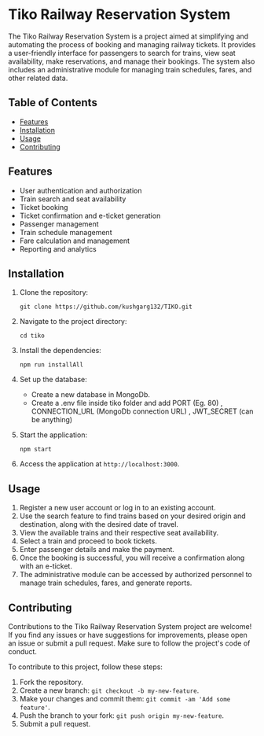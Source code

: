 # Tiko Railway Reservation System

The Tiko Railway Reservation System is a project aimed at simplifying and automating the process of booking and managing railway tickets. It provides a user-friendly interface for passengers to search for trains, view seat availability, make reservations, and manage their bookings. The system also includes an administrative module for managing train schedules, fares, and other related data.

## Table of Contents

- [Features](#features)
- [Installation](#installation)
- [Usage](#usage)
- [Contributing](#contributing)

## Features

- User authentication and authorization
- Train search and seat availability
- Ticket booking
- Ticket confirmation and e-ticket generation
- Passenger management
- Train schedule management
- Fare calculation and management
- Reporting and analytics

## Installation

1. Clone the repository:

   ```shell
   git clone https://github.com/kushgarg132/TIKO.git
   ```

2. Navigate to the project directory:

   ```shell
   cd tiko
   ```

3. Install the dependencies:

   ```shell
   npm run installAll
   ```

4. Set up the database:

   - Create a new database in MongoDb.
   - Create a .env file inside tiko folder and add PORT (Eg. 80) , CONNECTION_URL (MongoDb connection URL) , JWT_SECRET (can be anything)

6. Start the application:

   ```shell
   npm start
   ```

7. Access the application at `http://localhost:3000`.

## Usage

1. Register a new user account or log in to an existing account.
2. Use the search feature to find trains based on your desired origin and destination, along with the desired date of travel.
3. View the available trains and their respective seat availability.
4. Select a train and proceed to book tickets.
5. Enter passenger details and make the payment.
6. Once the booking is successful, you will receive a confirmation along with an e-ticket.
7. The administrative module can be accessed by authorized personnel to manage train schedules, fares, and generate reports.

## Contributing

Contributions to the Tiko Railway Reservation System project are welcome! If you find any issues or have suggestions for improvements, please open an issue or submit a pull request. Make sure to follow the project's code of conduct.

To contribute to this project, follow these steps:

1. Fork the repository.
2. Create a new branch: `git checkout -b my-new-feature`.
3. Make your changes and commit them: `git commit -am 'Add some feature'`.
4. Push the branch to your fork: `git push origin my-new-feature`.
5. Submit a pull request.
